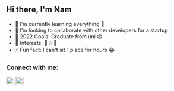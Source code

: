 ## Hi there, I'm Nam
- 🌱 I’m currently learning everything 🤣
- 👯 I’m looking to collaborate with other developers for a startup
- 🥅 2022 Goals: Graduate from uni 😄
- 🤔 Interests: ️🏀 ️🎶 🍻
- ⚡ Fun fact: I can't sit 1 place for hours 😂

### Connect with me:

[<img align="left" alt="LinkedIn" width="22px" src="https://cdn.jsdelivr.net/npm/simple-icons@v3/icons/linkedin.svg" />][linkedin]

[<img align="left" alt="Facebook" width="22px" src="https://cdn.jsdelivr.net/npm/simple-icons@v3/icons/facebook.svg" />][facebook]

<br />

[linkedin]: https://www.linkedin.com/in/nam-tran-dang-1706/
[facebook]: https://www.facebook.com/TranNam1706/
